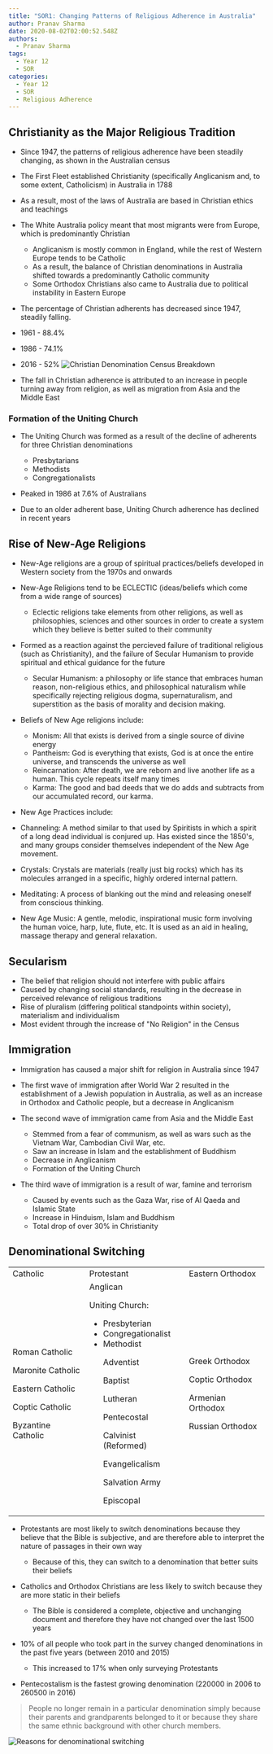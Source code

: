 ```yaml
---
title: "SOR1: Changing Patterns of Religious Adherence in Australia"
author: Pranav Sharma
date: 2020-08-02T02:00:52.548Z
authors:
  - Pranav Sharma
tags:
  - Year 12
  - SOR
categories:
  - Year 12
  - SOR
  - Religious Adherence
---
```

## Christianity as the Major Religious Tradition

* Since 1947, the patterns of religious adherence have been steadily changing, as shown in the Australian census
* The First Fleet established Christianity (specifically Anglicanism and, to some extent, Catholicism) in Australia in 1788
* As a result, most of the laws of Australia are based in Christian ethics and teachings
* The White Australia policy meant that most migrants were from Europe, which is predominantly Christian

  * Anglicanism is mostly common in England, while the rest of Western Europe tends to be Catholic
  * As a result, the balance of Christian denominations in Australia shifted towards a predominantly Catholic community
  * Some Orthodox Christians also came to Australia due to political instability in Eastern Europe
* The percentage of Christian adherents has decreased since 1947, steadily falling.
* 1961 - 88.4%
* 1986 - 74.1%
* 2016 - 52%
  ![Christian Denomination Census Breakdown](https://csec-cdn.intranet.pw/schoolnotes.intranet.pw/christianity-census.png)
* The fall in Christian adherence is attributed to an increase in people turning away from religion, as well as migration from Asia and the Middle East

### Formation of the Uniting Church

* The Uniting Church was formed as a result of the decline of adherents for three Christian denominations

  * Presbytarians
  * Methodists
  * Congregationalists
* Peaked in 1986 at 7.6% of Australians
* Due to an older adherent base, Uniting Church adherence has declined in recent years

## Rise of New-Age Religions

* New-Age religions are a group of spiritual practices/beliefs developed in Western society from the 1970s and onwards
* New-Age Religions tend to be ECLECTIC (ideas/beliefs which come from a wide range of sources)

  * Eclectic religions take elements from other religions, as well as philosophies, sciences and other sources in order to create a system which they believe is better suited to their community
* Formed as a reaction against the percieved failure of traditional religious (such as Christianity), and the failure of Secular Humanism to provide spiritual and ethical guidance for the future

  * Secular Humanism: a philosophy or life stance that embraces human reason, non-religious ethics, and philosophical naturalism while specifically rejecting religious dogma, supernaturalism, and superstition as the basis of morality and decision making.
* Beliefs of New Age religions include:

  * Monism: All that exists is derived from a single source of divine energy
  * Pantheism: God is everything that exists, God is at once the entire universe, and transcends the universe as well
  * Reincarnation: After death, we are reborn and live another life as a human. This cycle repeats itself many times
  * Karma: The good and bad deeds that we do adds and subtracts from our accumulated record, our karma.
* New Age Practices include:
* Channeling: A method similar to that used by Spiritists in which a spirit of a long dead individual is conjured up. Has existed since the 1850's, and many groups consider themselves independent of the New Age movement.
* Crystals: Crystals are materials (really just big rocks) which has its molecules arranged in a specific, highly ordered internal pattern.
* Meditating: A process of blanking out the mind and releasing oneself from conscious thinking.
* New Age Music: A gentle, melodic, inspirational music form involving the human voice, harp, lute, flute, etc. It is used as an aid in healing, massage therapy and general relaxation.

## Secularism

* The belief that religion should not interfere with public affairs
* Caused by changing social standards, resulting in the decrease in perceived relevance of religious traditions
* Rise of pluralism (differing political standpoints within society), materialism and individualism
* Most evident through the increase of "No Religion" in the Census

## Immigration

* Immigration has caused a major shift for religion in Australia since 1947
* The first wave of immigration after World War 2 resulted in the establishment of a Jewish population in Australia, as well as an increase in Orthodox and Catholic people, but a decrease in Anglicanism
* The second wave of immigration came from Asia and the Middle East

  * Stemmed from a fear of communism, as well as wars such as the Vietnam War, Cambodian Civil War, etc.
  * Saw an increase in Islam and the establishment of Buddhism
  * Decrease in Anglicanism
  * Formation of the Uniting Church
* The third wave of immigration is a result of war, famine and terrorism

  * Caused by events such as the Gaza War, rise of Al Qaeda and Islamic State
  * Increase in Hinduism, Islam and Buddhism
  * Total drop of over 30% in Christianity

## Denominational Switching

<table>
  <tr>
   <td>Catholic
   </td>
   <td>Protestant
   </td>
   <td>Eastern Orthodox
   </td>
  </tr>
  <tr>
   <td>Roman Catholic
<p>
Maronite Catholic
<p>
Eastern Catholic
<p>
Coptic Catholic
<p>
Byzantine Catholic
   </td>
   <td>Anglican
<p>
Uniting Church:
<ul>

<li>Presbyterian

<li>Congregationalist

<li>Methodist

<p>
Adventist
<p>
Baptist
<p>
Lutheran
<p>
Pentecostal
<p>
Calvinist (Reformed)
<p>
Evangelicalism
<p>
Salvation Army
<p>
Episcopal
</li>
</ul>
   </td>
   <td>Greek Orthodox
<p>
Coptic Orthodox
<p>
Armenian Orthodox
<p>
Russian Orthodox
   </td>
  </tr>
</table>

* Protestants are most likely to switch denominations because they believe that the Bible is subjective, and are therefore able to interpret the nature of passages in their own way

  * Because of this, they can switch to a denomination that better suits their beliefs
* Catholics and Orthodox Christians are less likely to switch because they are more static in their beliefs

  * The Bible is considered a complete, objective and unchanging document and therefore they have not changed over the last 1500 years
* 10% of all people who took part in the survey changed denominations in the past five years (between 2010 and 2015)

  * This increased to 17% when only surveying Protestants
* Pentecostalism is the fastest growing denomination (220000 in 2006 to 260500 in 2016)

<blockquote>People no longer remain in a particular denomination simply because their parents and grandparents belonged to it or because they share the same ethnic background with other church members. </blockquote>

![Reasons for denominational switching](/images/AFAITH.jpg)